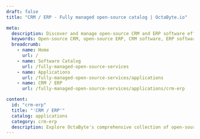 ```yaml
---
draft: false
title: "CRM / ERP - Fully managed open-source catalog | OctaByte.io"

meta:
  description: Discover and manage open-source CRM and ERP software effortlessly with OctaByte. We handle installation, updates, backups, and support, ensuring a seamless experience for your business.
  keywords: Open-source CRM, open-source ERP, CRM software, ERP software, managed CRM services, managed ERP solutions, business software, CRM maintenance, ERP updates, OctaByte CRM ERP, hassle-free CRM, hassle-free ERP, business operations software
  breadcrumb:
    - name: Home
      url: /
    - name: Software Catalog
      url: /fully-managed-open-source-services
    - name: Applications
      url: /fully-managed-open-source-services/applications
    - name: CRM / ERP
      url: /fully-managed-open-source-services/applications/crm-erp

content:
  id: "crm-erp"
  title: "'CRM / ERP'"
  catalog: applications
  category: crm-erp
  description: Explore OctaByte's comprehensive collection of open-source CRM and ERP software tailored to streamline your business operations. Our platform simplifies the complexities of installation, backups, updates, support, and ongoing maintenance, allowing you to focus on growing your business while we handle the technical details. Whether you're a startup or an established enterprise, our managed services ensure a smooth and reliable experience, saving you time and resources. Choose from a range of powerful tools to enhance customer relationships, manage resources efficiently, and optimize workflows—all supported by our dedicated team of experts.
---
```


